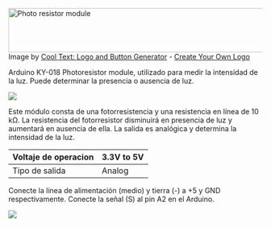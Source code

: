 <a href="https://cooltext.com"><img src="https://images.cooltext.com/5471578.png" width="718" height="88" alt=" Photo resistor module" /></a>
<br />Image by <a href="https://cooltext.com">Cool Text: Logo and Button Generator</a> - <a href="https://cooltext.com/Edit-Logo?LogoID=3653072268">Create Your Own Logo</a>

Arduino KY-018 Photoresistor module, utilizado para medir la intensidad de la luz. Puede determinar la presencia o ausencia de luz.

![](https://arduinomodules.info/wp-content/uploads/KY-018_fritzing_custom_part_image-130x240.png)

Este módulo consta de una fotorresistencia y una resistencia en línea de 10 kΩ. La resistencia del fotorresistor disminuirá en presencia de luz y aumentará en ausencia de ella. La salida es analógica y determina la intensidad de la luz.

| Voltaje de operacion | 3.3V to 5V |
|----------------------|------------|
| Tipo de salida       | 	Analog     |

Conecte la línea de alimentación (medio) y tierra (-) a +5 y GND respectivamente. Conecte la señal (S) al pin A2 en el Arduino.

![](https://arduinomodules.info/wp-content/uploads/Arduino_KY-018_Keyes_photoresistor_module_connection_diagram.png)
